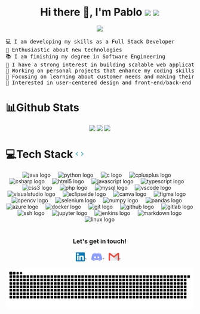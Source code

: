 <h1 align="center">Hi there 👋, I'm Pablo
  <img src="https://img.shields.io/github/followers/pgr866?style=social">
  <img src="https://komarev.com/ghpvc/?username=pgr866">
</h1>

<p align="center">
  <a href="https://github.com/pgr866">
    <img src="https://readme-typing-svg.herokuapp.com?font=Console&pause=1000&width=435&lines=Full+Stack+Developer;Always+developing+my+skills;Technology+enthusiast;Problem-solver;Python+%7C+Java+%7C+SQL;C+%7C+C%2B%2B+%7C+C%23;HTML+%7C+CSS+%7C+TypeScript;Git+%7C+Web+%7C+APIs&center=true&width=380&height=45">
  </a>
</p>

<pre>
💻 I am developing my skills as a Full Stack Developer
🎯 Enthusiastic about new technologies
📚 I am finishing my degree in Software Engineering
📝 I have a strong interest in building scalable web applications and efficient software solutions
🔭 Working on personal projects that enhance my coding skills and solve real-world problems
🌱 Focusing on learning about customer needs and making their lives easier
🚩 Interested in user-centered design and front-end/back-end development
</pre>

# 📊Github Stats

<div align="center">
  <img src="https://github-readme-stats.vercel.app/api/top-langs?username=pgr866&show_icons=true&theme=github_dark" height="230px">
  <img src="https://github-readme-stats.vercel.app/api?username=pgr866&show_icons=true&theme=github_dark" height="230px">
  <img src="https://github-readme-streak-stats.herokuapp.com/?user=pgr866&show_icons=true&theme=github_dark" width="800px">
</div>

# 💻Tech Stack <img src = "https://github.com/pgr866/pgr866/blob/main/assets/dev.gif" width = 22px>

<div align="center">
  <img src="https://cdn.jsdelivr.net/gh/devicons/devicon/icons/java/java-original.svg" height="50" alt="java logo"  />
  <img width="12" />
  <img src="https://cdn.jsdelivr.net/gh/devicons/devicon/icons/python/python-original.svg" height="50" alt="python logo"  />
  <img width="12" />
  <img src="https://cdn.jsdelivr.net/gh/devicons/devicon/icons/c/c-plain.svg" height="50" alt="c logo"  />
  <img width="12" />
  <img src="https://cdn.simpleicons.org/c++/00599C" height="50" alt="cplusplus logo"  />
  <img width="12" />
  <img src="https://cdn.jsdelivr.net/gh/devicons/devicon/icons/csharp/csharp-plain.svg" height="50" alt="csharp logo"  />
  <img width="12" />
  <img src="https://cdn.simpleicons.org/html5/E34F26" height="50" alt="html5 logo"  />
  <img width="12" />
  <img src="https://cdn.jsdelivr.net/gh/devicons/devicon/icons/javascript/javascript-plain.svg" height="50" alt="javascript logo"  />
  <img width="12" />
  <img src="https://cdn.jsdelivr.net/gh/devicons/devicon/icons/typescript/typescript-plain.svg" height="50" alt="typescript logo"  />
  <img width="12" />
  <img src="https://cdn.jsdelivr.net/gh/devicons/devicon/icons/css3/css3-plain-wordmark.svg" height="50" alt="css3 logo"  />
  <img width="12" />
  <img src="https://cdn.jsdelivr.net/gh/devicons/devicon/icons/php/php-original.svg" height="50" alt="php logo"  />
  <img width="12" />
  <img src="https://cdn.jsdelivr.net/gh/devicons/devicon/icons/mysql/mysql-original.svg" height="50" alt="mysql logo"  />
  <img width="12" />
  <img src="https://cdn.jsdelivr.net/gh/devicons/devicon/icons/vscode/vscode-original.svg" height="50" alt="vscode logo"  />
  <img width="12" />
  <img src="https://cdn.jsdelivr.net/gh/devicons/devicon/icons/visualstudio/visualstudio-plain.svg" height="50" alt="visualstudio logo"  />
  <img width="12" />
  <img src="https://cdn.simpleicons.org/eclipseide/2C2255" height="50" alt="eclipseide logo"  />
  <img width="12" />
  <img src="https://cdn.jsdelivr.net/gh/devicons/devicon/icons/canva/canva-original.svg" height="50" alt="canva logo"  />
  <img width="12" />
  <img src="https://cdn.simpleicons.org/figma/F24E1E" height="50" alt="figma logo"  />
  <img width="12" />
  <img src="https://cdn.jsdelivr.net/gh/devicons/devicon/icons/opencv/opencv-original.svg" height="50" alt="opencv logo"  />
  <img width="12" />
  <img src="https://cdn.jsdelivr.net/gh/devicons/devicon/icons/selenium/selenium-original.svg" height="50" alt="selenium logo"  />
  <img width="12" />
  <img src="https://cdn.jsdelivr.net/gh/devicons/devicon/icons/numpy/numpy-original-wordmark.svg" height="50" alt="numpy logo"  />
  <img width="12" />
  <img src="https://cdn.jsdelivr.net/gh/devicons/devicon/icons/pandas/pandas-original-wordmark.svg" height="50" alt="pandas logo"  />
  <img width="12" />
  <img src="https://cdn.jsdelivr.net/gh/devicons/devicon/icons/azure/azure-original.svg" height="50" alt="azure logo"  />
  <img width="12" />
  <img src="https://cdn.simpleicons.org/docker/2496ED" height="50" alt="docker logo"  />
  <img width="12" />
  <img src="https://cdn.simpleicons.org/git/F05032" height="50" alt="git logo"  />
  <img width="12" />
  <img src="https://cdn.jsdelivr.net/gh/devicons/devicon/icons/github/github-original.svg" height="50" alt="github logo"  />
  <img width="12" />
  <img src="https://cdn.simpleicons.org/gitlab/FC6D26" height="50" alt="gitlab logo"  />
  <img width="12" />
  <img src="https://cdn.jsdelivr.net/gh/devicons/devicon/icons/ssh/ssh-original-wordmark.svg" height="50" alt="ssh logo"  />
  <img width="12" />
  <img src="https://cdn.jsdelivr.net/gh/devicons/devicon/icons/jupyter/jupyter-original-wordmark.svg" height="50" alt="jupyter logo"  />
  <img width="12" />
  <img src="https://cdn.jsdelivr.net/gh/devicons/devicon/icons/jenkins/jenkins-original.svg" height="50" alt="jenkins logo"  />
  <img width="12" />
  <img src="https://cdn.jsdelivr.net/gh/devicons/devicon/icons/markdown/markdown-original.svg" height="50" alt="markdown logo"  />
  <img width="12" />
  <img src="https://cdn.jsdelivr.net/gh/devicons/devicon/icons/linux/linux-original.svg" height="50" alt="linux logo"  />
</div>
<br>

<div align="center">
  <h3><b>Let's get in touch! </b></h3>
  </div>
<p align="center">
<a href="https://www.linkedin.com/in/pablo-g%C3%B3mez-rivas-10b80b305/">
  <img align="center" alt="Pablo Gómez Rivas | Linkedin" width="24px" src="https://github.com/pgr866/pgr866/blob/main/assets/linkedin.svg" />
</a> &nbsp;&nbsp;
<a href="https://discordapp.com/users/689848538859044923/">
  <img align="center" alt="pgr230 | Discord" width="32px" src="https://github.com/pgr866/pgr866/blob/main/assets/discord.svg" />
</a> &nbsp;&nbsp;
<a href="mailto:pgr866@inlumine.ual.es">
  <img align="center" alt="Pablo Gómez Rivas | Gmail" width="28px" src="https://github.com/pgr866/pgr866/blob/main/assets/gmail.svg" />
</a> &nbsp;&nbsp;
<p>
<p align="center">
  <img src="https://github.com/pgr866/pgr866/blob/main/assets/github-user-contribution.svg" alt="snake">
</p>
